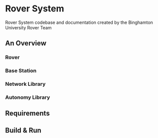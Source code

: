 # Rover System 

Rover System codebase and documentation created by the Binghamton University Rover Team

## An Overview

### Rover

### Base Station

### Network Library

### Autonomy Library

## Requirements

## Build & Run